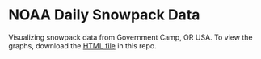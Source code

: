 # NOAA Daily Snowpack Data

Visualizing snowpack data from Government Camp, OR USA. To view the graphs, download the [HTML file](https://github.com/s-etty/noaa-snowpack/govy-visualization.html) in this repo.
